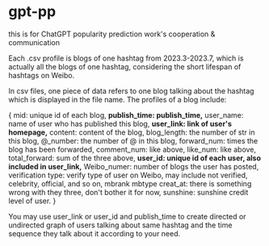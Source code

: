 # gpt-pp
this is for ChatGPT popularity prediction work's cooperation &amp; communication

Each .csv profile is blogs of one hashtag from 2023.3-2023.7, which is actually all the blogs of one hashtag, considering the short lifespan of hashtags on Weibo.

In csv files, one piece of data refers to one blog talking about the hashtag which is displayed in the file name. The profiles of a blog include:

{
mid: unique id of each blog,
**publish_time: publish_time,**
user_name: name of user who has published this blog,
**user_link: link of user's homepage,**
content: content of the blog,
blog_length: the number of str in this blog,
@_number: the number of @ in this blog,
forward_num: times the blog has been forwarded,
comment_num: like above,
like_num: like above,
total_forward: sum of the three above,
**user_id: unique id of each user, also included in user_link,**
Weibo_numer: number of blogs the user has posted,
verification type: verify type of user on Weibo, may include not verified, celebrity, official, and so on,
mbrank
mbtype
creat_at: there is something wrong with they three, don't bother it for now,
sunshine: sunshine credit level of user.
}

You may use user_link or user_id and publish_time to create directed or undirected graph of users talking about same hashtag and the time sequence they talk about it according to your need.





